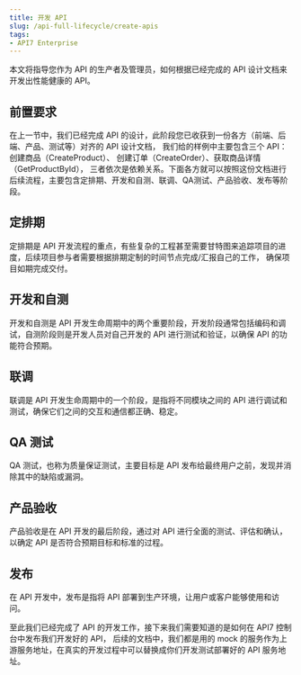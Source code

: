 ```yaml
---
title: 开发 API
slug: /api-full-lifecycle/create-apis
tags:
- API7 Enterprise
---
```


本文将指导您作为 API 的生产者及管理员，如何根据已经完成的 API 设计文档来开发出性能健康的 API。

## 前置要求

在上一节中，我们已经完成 API 的设计，此阶段您已收获到一份各方（前端、后端、产品、测试等）对齐的 API 设计文档，
我们给的样例中主要包含三个 API：创建商品（CreateProduct）、 创建订单（CreateOrder）、获取商品详情（GetProductById），
三者依次是依赖关系。下面各方就可以按照这份文档进行后续流程，主要包含定排期、开发和自测、联调、QA测试、产品验收、发布等阶段。

## 定排期

定排期是 API 开发流程的重点，有些复杂的工程甚至需要甘特图来追踪项目的进度，后续项目参与者需要根据排期定制的时间节点完成/汇报自己的工作，
确保项目如期完成交付。

## 开发和自测

开发和自测是 API 开发生命周期中的两个重要阶段，开发阶段通常包括编码和调试，自测阶段则是开发人员对自己开发的 API 进行测试和验证，以确保 API 的功能符合预期。

## 联调

联调是 API 开发生命周期中的一个阶段，是指将不同模块之间的 API 进行调试和测试，确保它们之间的交互和通信都正确、稳定。

## QA 测试

QA 测试，也称为质量保证测试，主要目标是 API 发布给最终用户之前，发现并消除其中的缺陷或漏洞。

## 产品验收

产品验收是在 API 开发的最后阶段，通过对 API 进行全面的测试、评估和确认，以确定 API 是否符合预期目标和标准的过程。

## 发布

在 API 开发中，发布是指将 API 部署到生产环境，让用户或客户能够使用和访问。

至此我们已经完成了 API 的开发工作，接下来我们需要知道的是如何在 API7 控制台中发布我们开发好的 API，
后续的文档中，我们都是用的 mock 的服务作为上游服务地址，在真实的开发过程中可以替换成你们开发测试部署好的 API 服务地址。

